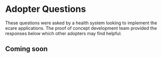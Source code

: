 # Adopter Questions
These questions were asked by a health system looking to implement the ecare applications. The proof of concept development team provided the responses below which other adopters may find helpful.

## Coming soon
